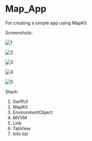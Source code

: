 # Map_App
For creating a simple app using MapKit

Screenshots:

![1](https://user-images.githubusercontent.com/95411693/220981905-06b858e4-4739-465f-aacd-3a089c2f1e45.png)

![2](https://user-images.githubusercontent.com/95411693/220981926-86e5ea54-49a6-454d-8b01-d2d169f4fe8b.png)

![3](https://user-images.githubusercontent.com/95411693/220981959-383d3298-6274-4ce6-ae48-9d6d5505718a.png)

![4](https://user-images.githubusercontent.com/95411693/220981984-cafe5c36-5032-4dc9-979a-bc54b5fa70e9.png)

![5](https://user-images.githubusercontent.com/95411693/220982009-5e5c08a4-d12c-42c3-a8a7-0932440b80d9.png)


Stack:
1. SwiftUI
2. MapKit
3. EnvironmentObject
4. MVVM
5. Link
6. TabView
7. Info list
